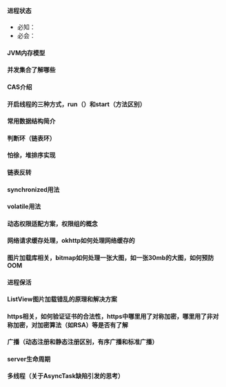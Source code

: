 #### 进程状态
+ 必知：
+ 必会：
#### JVM内存模型
#### 并发集合了解哪些
#### CAS介绍
#### 开启线程的三种方式，run（）和start（方法区别）
#### 常用数据结构简介
#### 判断环（链表环）
#### 怕徐，堆排序实现
#### 链表反转
#### synchronized用法
#### volatile用法
#### 动态权限适配方案，权限组的概念
#### 网络请求缓存处理，okhttp如何处理网络缓存的
#### 图片加载库相关，bitmap如何处理一张大图，如一张30mb的大图，如何预防OOM
#### 进程保活
#### ListView图片加载错乱的原理和解决方案
#### https相关，如何验证证书的合法性，https中哪里用了对称加密，哪里用了非对称加密，对加密算法（如RSA）等是否有了解
#### 广播（动态注册和静态注册区别，有序广播和标准广播）
#### server生命周期
#### 多线程（关于AsyncTask缺陷引发的思考）